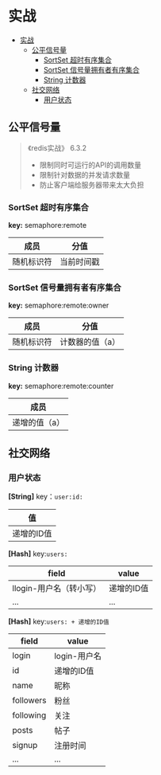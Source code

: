 # 实战

<!-- TOC -->

- [实战](#实战)
    - [公平信号量](#公平信号量)
        - [SortSet 超时有序集合](#sortset-超时有序集合)
        - [SortSet 信号量拥有者有序集合](#sortset-信号量拥有者有序集合)
        - [String 计数器](#string-计数器)
    - [社交网络](#社交网络)
        - [用户状态](#用户状态)

<!-- /TOC -->

##  公平信号量
> 《redis实战》 6.3.2
> - 限制同时可运行的API的调用数量
> - 限制针对数据的并发请求数量
> - 防止客户端给服务器带来太大负担

### SortSet 超时有序集合
**key:** semaphore:remote  

| 成员 | 分值
| --- | ---
| 随机标识符| 当前时间戳

### SortSet 信号量拥有者有序集合
**key:** semaphore:remote:owner  

| 成员 | 分值
| --- | ---
| 随机标识符| 计数器的值（a）


### String 计数器
**key:** semaphore:remote:counter  

| 成员 |
| --- |
| 递增的值（a） |


## 社交网络

### 用户状态
**[String]** key：`user:id:`  

| 值 |
| --- |
| 递增的ID值 |

**[Hash]** key:`users:`

field | value
 --- | ---
llogin-用户名（转小写） | 递增的ID值
... | ...

**[Hash]** key:`users: + 递增的ID值`

field | value
 --- | ---
login | login-用户名
id | 递增的ID值
name | 昵称
followers | 粉丝
following | 关注
posts | 帖子
signup | 注册时间
... | ...
